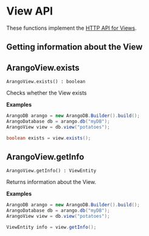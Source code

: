 # View API

These functions implement the
[HTTP API for Views](https://www.arangodb.com/docs/stable/http/views.html).

## Getting information about the View

## ArangoView.exists

`ArangoView.exists() : boolean`

Checks whether the View exists

**Examples**

```Java
ArangoDB arango = new ArangoDB.Builder().build();
ArangoDatabase db = arango.db("myDB");
ArangoView view = db.view("potatoes");

boolean exists = view.exists();
```

## ArangoView.getInfo

`ArangoView.getInfo() : ViewEntity`

Returns information about the View.

**Examples**

```Java
ArangoDB arango = new ArangoDB.Builder().build();
ArangoDatabase db = arango.db("myDB");
ArangoView view = db.view("potatoes");

ViewEntity info = view.getInfo();
```
